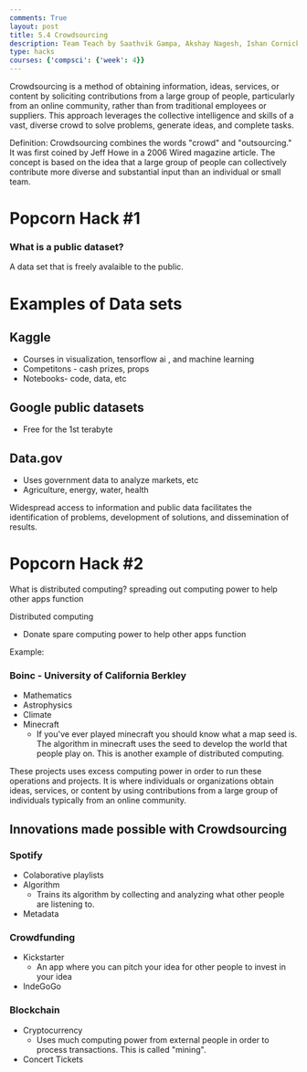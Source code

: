 ```yaml
---
comments: True
layout: post
title: 5.4 Crowdsourcing
description: Team Teach by Saathvik Gampa, Akshay Nagesh, Ishan Cornick, and Nitin Balaji
type: hacks
courses: {'compsci': {'week': 4}}
---
```


Crowdsourcing is a method of obtaining information, ideas, services, or content by soliciting contributions from a large group of people, particularly from an online community, rather than from traditional employees or suppliers. This approach leverages the collective intelligence and skills of a vast, diverse crowd to solve problems, generate ideas, and complete tasks.


Definition: Crowdsourcing combines the words "crowd" and "outsourcing." It was first coined by Jeff Howe in a 2006 Wired magazine article. The concept is based on the idea that a large group of people can collectively contribute more diverse and substantial input than an individual or small team.

# Popcorn Hack #1


### What is a public dataset?
A data set that is freely avalaible to the public.


# Examples of Data sets

## Kaggle
- Courses in visualization, tensorflow ai , and machine learning
- Competitons - cash prizes, props
- Notebooks- code, data, etc

## Google public datasets
- Free for the 1st terabyte

## Data.gov
- Uses government data to analyze markets, etc
- Agriculture, energy, water, health


Widespread access to information and public data facilitates the identification of problems, development of solutions, and dissemination of results.

# Popcorn Hack #2


What is distributed computing?
spreading out computing power to help other apps function

Distributed computing

- Donate spare computing power to help other apps function


Example:
### Boinc - University of California Berkley
- Mathematics
- Astrophysics
- Climate
- Minecraft
  - If you've ever played minecraft you should know what a map seed is. The algorithm in minecraft uses the seed to develop the world that people play on. This is another example of distributed computing.


These projects uses excess computing power in order to run these operations and projects. It is where individuals or organizations obtain ideas, services, or content by using contributions from a large group of individuals typically from an online community.

## Innovations made possible with Crowdsourcing

### Spotify
- Colaborative playlists
- Algorithm
    - Trains its algorithm by collecting and analyzing what other people are listening to.
- Metadata

### Crowdfunding
- Kickstarter
    - An app where you can pitch your idea for other people to invest in your idea
- IndeGoGo

### Blockchain
- Cryptocurrency
    - Uses much computing power from external people in order to process transactions. This is called "mining".
- Concert Tickets
